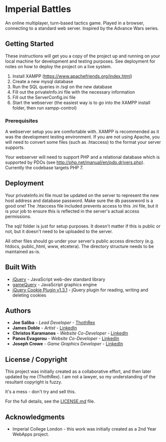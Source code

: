 # Imperial Battles

An online multiplayer, turn-based tactics game. Played in a browser, connecting to a standard web server. Inspired by the Advance Wars series.

## Getting Started

These instructions will get you a copy of the project up and running on your local machine for development and testing purposes. See deployment for notes on how to deploy the project on a live system.

1. Install XAMPP (https://www.apachefriends.org/index.html)
2. Create a new mysql database
3. Run the SQL queries in /sql on the new database
4. Fill out the privateInfo.ini file with the necessary information
5. Fill out the ServerConfig.ini file
6. Start the webserver (the easiest way is to go into the XAMPP install folder, then run xampp-control)

### Prerequisites

A webserver setup you are comfortable with. XAMPP is recommended as it was the development testing environment. If you are not using Apache, you will need to convert some files (such as .htaccess) to the format your server supports.

Your webserver will need to support PHP and a relational database which is supported by PDOs (see http://php.net/manual/en/pdo.drivers.php). Currently the codebase targets PHP 7.

## Deployment

Your privateInfo.ini file must be updated on the server to represent the new host address and database password. Make sure the db passwword is a good one! The .htaccess file included prevents access to this .ini file, but it is your job to ensure this is reflected in the server's actual access permissions.

The sql/ folder is just for setup purposes. It doesn't matter if this is public or not, but it doesn't need to be uploaded to the server.

All other files should go under your server's public access directory (e.g. htdocs, public_html, www, etcetera). The directory structure needs to be maintained as-is.

## Built With

* [jQuery](https://jquery.com/) - JavaScript web-dev standard library
* [gameQuery](http://gamequeryjs.com/) - JavaScript graphics engine
* [jQuery Cookie Plugin v1.3.1](https://github.com/carhartl/jquery-cookie) - jQuery plugin for reading, writing and deleting cookies

## Authors

* **Joe Saliba** - *Lead Developer* - [ThothRex](https://github.com/ThothRex)
* **James Doble** - *Artist* - [LinkedIn](https://www.linkedin.com/in/jamesdoble/)
* **Christos Karamanos** - *Website Co-Developer* - [LinkedIn](https://www.linkedin.com/in/christos-karamanos-60402881/)
* **Panos Evagorou** - *Website Co-Developer* - [LinkedIn](https://www.linkedin.com/in/panos-evagorou-73382186/)
* **Joseph Crowe** - *Game Graphics Developer* - [LinkedIn](https://www.linkedin.com/in/joseph-crowe-455a53bb/)

## License / Copyright

This project was initially created as a collaborative effort, and then later updated by me (ThothRex). I am not a lawyer, so my understanding of the resultant copyright is fuzzy.

It's a mess - don't try and sell this.

For the full details, see the [LICENSE.md](LICENSE.md) file.

## Acknowledgments

* Imperial College London - this work was initially created as a 2nd Year WebApps project.
